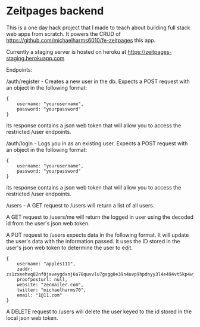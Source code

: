 # Zeitpages backend

This is a one day hack project that I made to teach about building full stack web apps from scratch. It powers the CRUD of https://github.com/michaelharms6010/fe-zeitpages this app. 

Currently a staging server is hosted on heroku at https://zeitpages-staging.herokuapp.com

Endpoints:

/auth/register - Creates a new user in the db. Expects a POST request with an object in the following format:

```
{
    username: "yourusername", 
    password: "yourpassword"
}
```

its response contains a json web token that will allow you to access the restricted /user endpoints.

/auth/login - Logs you in as an existing user. Expects a POST request with an object in the following format:

```
{
    username: "yourusername", 
    password: "yourpassword"
}
```

its response contains a json web token that will allow you to access the restricted /user endpoints.


/users - A GET request to /users will return a list of all users.

A GET request to /users/me will return the logged in user using the decoded id from the user's json web token.

A PUT request to /users expects data in the following format. It will update the user's data with the information passed. It uses the ID stored in the user's json web token to determine the user to edit.

```
{
    username: "apples111",
    zaddr: zs1zxeehvq02nf0javeygdxnj6a78quvvlu7gsgg0e39n4uvp9hpdnyy3l4e494vt5kp4wjgrm7mtr,
    proofposturl: null,
    website: "zecmailer.com",
    twitter: "michaelharms70",
    email: "1@11.com"
}
```

A DELETE request to /users will delete the user keyed to the id stored in the local json web token.
